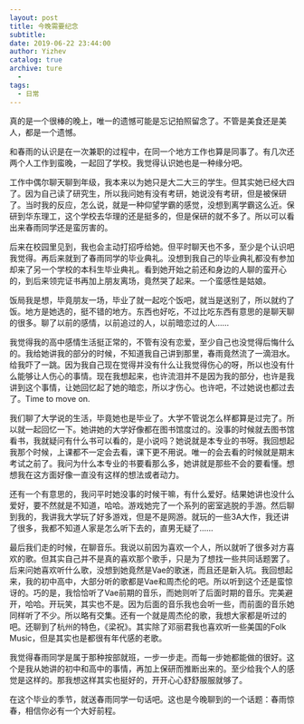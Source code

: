 ```yaml
---
layout: post
title: 今晚需要纪念
subtitle: 
date: 2019-06-22 23:44:00
author: Yizhev
catalog: true
archive: ture
  - 
tags:
  - 日常
---
```




真的是一个很棒的晚上，唯一的遗憾可能是忘记拍照留念了。不管是美食还是美人，都是一个遗憾。

和春雨的认识是在一次兼职的过程中，在同一个地方工作也算是同事了。有几次还两个人工作到蛮晚，一起回了学校。我觉得认识她也是一种缘分吧。

工作中偶尔聊天聊到年级，我本来以为她只是大二大三的学生。但其实她已经大四了。因为自己读了研究生，所以我问她有没有考研，她说没有考研，但是被保研了。当时我的反应，怎么说，就是一种仰望学霸的感觉，没想到离学霸这么近。保研到华东理工，这个学校去华理的还是挺多的，但是保研的就不多了。所以可以看出来春雨同学还是蛮厉害的。

后来在校园里见到，我也会主动打招呼给她。但平时聊天也不多，至少是个认识吧我觉得。再后来就到了春雨同学的毕业典礼。没想到我自己的毕业典礼都没有参加却来了另一个学校的本科生毕业典礼。看到她开始之前还和身边的人聊的蛮开心的，到后来领完证书再加上朋友离场，竟然哭了起来。一个蛮感性是姑娘。

饭局我是想，毕竟朋友一场，毕业了就一起吃个饭吧，就当是送别了，所以就约了饭。地方是她选的，挺不错的地方。东西也好吃，不过比吃东西有意思的是聊天聊的很多。聊了以前的感情，以前追过的人，以前暗恋过的人……

我觉得我的高中感情生活挺正常的，不管有没有恋爱，至少自己也没觉得后悔什么的。我给她讲我的部分的时候，不知道我自己讲到那里，春雨竟然流了一滴泪水。给我吓了一跳。因为我自己现在觉得并没有什么让我觉得伤心的呀，所以也没有什么能够让人伤心的事情。现在我想起来，也许流泪并不是因为我的部分，也许是我讲到这个事情，让她回忆起了她的暗恋，所以才伤心。也许吧，不过她说也都过去了。Time to move on.

我们聊了大学说的生活，毕竟她也是毕业了。大学不管说怎么样都算是过完了。所以就一起回忆一下。她讲她的大学好像都在图书馆度过的。没事的时候就去图书馆看书，我就疑问有什么书可以看的，是小说吗？她说就是本专业的书呀。我回想起我那个时候，上课都不一定会去看，课下更不用说。唯一的会去看的时候就是期末考试之前了。我问为什么本专业的书要看那么多，她讲就是那些不会的要看懂。想想我在这方面好像一直没有这样的想法或者动力。

还有一个有意思的，我问平时她没事的时候干嘛，有什么爱好。结果她讲也没什么爱好，要不然就是不知道，哈哈。游戏她完了一个系列的密室逃脱的手游。然后聊到我的，我讲我大学玩了好多游戏，但是不是网游。就玩的一些3A大作，我还讲了很多，我都不知道人家是怎么听下去的，直男无疑了……

最后我们走的时候，在聊音乐。我说以前因为喜欢一个人，所以就听了很多对方喜欢的歌。但其实自己并不是真的喜欢那个歌手，只是为了想找一些共同话题罢了。后来问她喜欢听什么歌，没想到她竟然是Vae的歌迷，而且还是新入坑。我回想起来，我的初中高中，大部分听的歌都是Vae和周杰伦的吧。所以听到这个还是蛮惊讶的。巧的是，我恰恰听了Vae前期的音乐，而她则听了后面时期的音乐。完美避开，哈哈。开玩笑，其实也不是。因为后面的音乐我也会听一些，而前面的音乐她同样听了不少。所以略有交集。还有一个就是周杰伦的歌，我想大家都是听过的吧。还聊到了杭州的特色，《梁祝》。其实除了邓丽君我也喜欢听一些美国的Folk Music，但是其实也是都很有年代感的老歌。

我觉得春雨同学是属于那种按部就班，一步一步走。而每一步她都能做的很好。这个是我从她讲的初中和高中的事情，再加上保研而推断出来的。至少给我个人的感觉是这样的。那我想这样其实也挺好的，开开心心舒舒服服就够了。

在这个毕业的季节，就送春雨同学一句话吧。这也是今晚聊到的一个话题：春雨惊春，相信你必有一个大好前程。